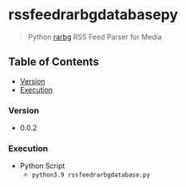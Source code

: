 # rssfeedrarbgdatabasepy
> Python [rarbg](https://rarbg.to/) RSS Feed Parser for Media

## Table of Contents
* [Version](#version)
* [Execution](#execution)

### Version
* 0.0.2

### Execution
* Python Script
  * `python3.9 rssfeedrarbgdatabase.py`

